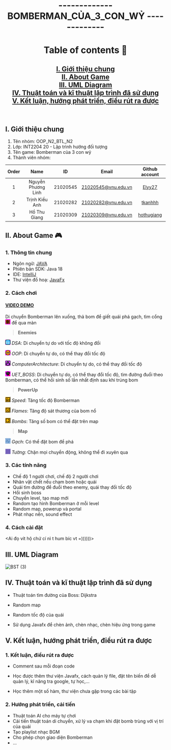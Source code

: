 <h1 align="center">------------- BOMBERMAN_CỦA_3_CON_WỶ -------------</h1>

<h1 align="center">Table of contents 📖</h1>

<h2 align="center">
  <a href="#introduction">I. Giới thiệu chung</a>
  <br />
  <a href="#about">II. About Game</a>
  <br />
  <a href="#uml">III. UML Diagram</a>
  <br />
  <a href="#algorithm">IV. Thuật toán và kĩ thuật lập trình đã sử dụng</a>
  <br />
  <a href="#conclusion">V. Kết luận, hướng phát triển, điều rút ra được</a>
  <br />
</h2>
<br />

## I. Giới thiệu chung <a name="introduction"></a>
1. Tên nhóm: OOP_N2_BTL_N2
2. Lớp: INT2204 20 - Lập trình hướng đối tượng
3. Tên game: Bomberman của 3 con wỷ
4. Thành viên nhóm:

| Order |        Name        |    ID    |        Email        |                Github account                 |
| :---: |:------------------:|:--------:|:-------------------:|:---------------------------------------------:|
|   1   | Nguyễn Phương Linh | 21020545 | 21020545@vnu.edu.vn |      [Elyy27](https://github.com/Elyy27)      |
|   2   |   Trịnh Kiều Anh   | 21020282 | 21020282@vnu.edu.vn |     [tkanhhh](https://github.com/tkanhhh)     |
|   3   |    Hồ Thu Giang    | 21020309 | 21020309@vnu.edu.vn | [hothugiang](https://github.com/hothugiang)   |


## II. About Game 🎮 <a name="about"></a>
### 1. Thông tin chung
- Ngôn ngữ: [JAVA](https://www.java.com/en/)
- Phiên bản SDK: Java 18
- IDE: [IntelliJ](https://www.jetbrains.com/idea/)
- Thư viện đồ hoạ: [JavaFx](https://openjfx.io)

### 2. Cách chơi

#### [VIDEO DEMO](https://youtu.be/0EiIEkmMF4w)


Di chuyển Bomberman lên xuống, thả bom để giết quái phá gạch, tìm cổng ![](res/sprites/portal.png) để qua màn

>**Enemies** 
>
![](res/sprites/dsa.png) *DSA*: Di chuyển tự do với tốc độ không đổi

![](res/sprites/oop.png) *OOP*: Di chuyển tự do, có thể thay đổi tốc độ

![](res/sprites/ca.png) *ComputerArchitecture*: Di chuyển tự do, có thể thay đổi tốc độ

![](res/sprites/boss.png) *UET_BOSS*: Di chuyển tự do, có thể thay đổi tốc độ, tìm đường đuổi theo Bomberman, có thể hồi sinh số lần nhất định sau khi trúng bom


>**PowerUp** 
>
![](res/sprites/powerup_speed.png) *Speed*: Tăng tốc độ Bomberman

![](res/sprites/powerup_flames.png) *Flames*: Tăng độ sát thương của bom nổ

![](res/sprites/powerup_bombs.png) *Bombs*: Tăng số bom có thể đặt trên map

>**Map** 
>
![](res/sprites/brick.png) *Gạch*: Có thể đặt bom để phá

![](res/sprites/wall.png) *Tường*: Chặn mọi chuyển động, không thể đi xuyên qua

### 3. Các tính năng
- Chế độ 1 người chơi, chế độ 2 người chơi
- Nhân vật chết nếu chạm bom hoặc quái
- Quái tìm đường để đuổi theo enemy, quái thay đổi tốc độ
- Hồi sinh boss
- Chuyển level, tạo map mới
- Random tạo hình Bomberman ở mỗi level
- Random map, powerup và portal
- Phát nhạc nền, sound effect

### 4. Cách cài đặt
<Ai đọ vít hộ chứ cí nì t hum bíc vt =))))))>

## III. UML Diagram <a name="uml"></a>
![BST (3)](https://user-images.githubusercontent.com/100121386/197376395-1a2da0a3-2a06-4943-b595-e01ac7bc1218.png)

## IV. Thuật toán và kĩ thuật lập trình đã sử dụng <a name="algorithm"></a>
- Thuật toán tìm đường của Boss: Dijkstra

- Random map

- Random tốc độ của quái

- Sử dụng Javafx để chèn ảnh, chèn nhạc, chèn hiệu ứng trong game

## V. Kết luận, hướng phát triển, điều rút ra được <a name="conclusion"></a>
### 1. Kết luận, điều rút ra được
- Comment sau mỗi đoạn code

- Học được thêm thư viện Javafx, cách quản lý file, đặt tên biến để dễ quản lý, kĩ năng tra google, tự học,...

- Học thêm một số hàm, thư viện chưa gặp trong các bài tập

### 2. Hướng phát triển, cải tiến
- Thuật toán AI cho máy tự chơi
- Cải tiến thuật toán di chuyển, xử lý va chạm khi đặt bomb trùng với vị trí của quái
- Tạo playlist nhạc BGM
- Cho phép chọn giao diện Bomberman
- ...
